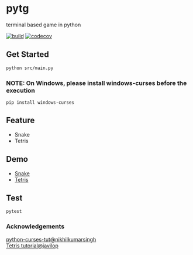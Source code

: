 # pytg
terminal based game in python

[![build](https://github.com/tingwei628/pytg/actions/workflows/build.yml/badge.svg)](https://github.com/tingwei628/pytg/actions/workflows/build.yml)
[![codecov](https://codecov.io/gh/tingwei628/pytg/branch/main/graph/badge.svg?token=HQ3IQRJB32)](https://codecov.io/gh/tingwei628/pytg)
## Get Started

```sh
python src/main.py
```

### NOTE: On Windows, please install windows-curses before the execution
`pip install windows-curses`

## Feature
- Snake
- Tetris

## Demo
- [Snake](https://www.youtube.com/watch?v=wscPLURb8YU)
- [Tetris](https://www.youtube.com/watch?v=irQpzvLx0f4)

## Test
```sh
pytest
```

### Acknowledgements

[python-curses-tut@nikhilkumarsingh](https://github.com/nikhilkumarsingh/python-curses-tut)\
[Tetris tutorial@javilop](https://javilop.com/gamedev/tetris-tutorial-in-c-platform-independent-focused-in-game-logic-for-beginners/)

